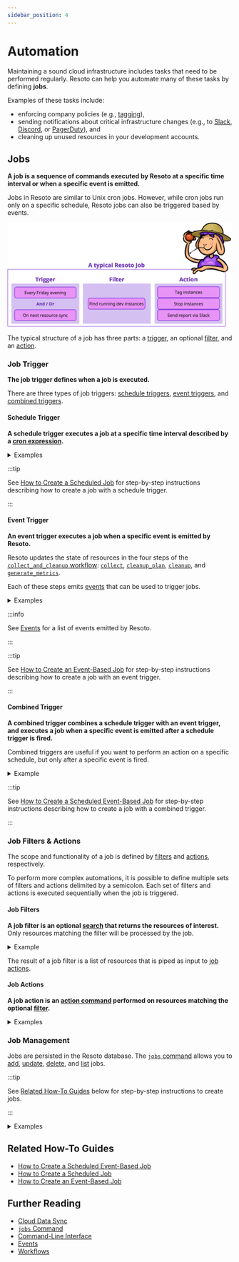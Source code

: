 ```yaml
---
sidebar_position: 4
---
```


# Automation

Maintaining a sound cloud infrastructure includes tasks that need to be performed regularly. Resoto can help you automate many of these tasks by defining **jobs**.

Examples of these tasks include:

- enforcing company policies (e.g., [tagging](../../how-to-guides/cleanup/clean-up-untagged-resources.md)),
- sending notifications about critical infrastructure changes (e.g., to [Slack](../../how-to-guides/alerting/send-slack-notifications/index.md), [Discord](../../how-to-guides/alerting/send-discord-notifications/index.md), or [PagerDuty](../../how-to-guides/alerting/create-pagerduty-alerts/index.md)), and
- cleaning up unused resources in your development accounts.

## Jobs

**A job is a sequence of commands executed by Resoto at a specific time interval or when a specific event is emitted.**

Jobs in Resoto are similar to Unix cron jobs. However, while cron jobs run only on a specific schedule, Resoto jobs can also be triggered based by events.

![Job Overview](./img/resoto-jobs-intro.png)

The typical structure of a job has three parts: a [trigger](#job-trigger), an optional [filter](#job-filters), and an [action](#job-actions).

### Job Trigger

**The job trigger defines when a job is executed.**

There are three types of job triggers: [schedule triggers](#schedule-trigger), [event triggers](#event-trigger), and [combined triggers](#combined-trigger).

#### Schedule Trigger

**A schedule trigger executes a job at a specific time interval described by a [cron expression](https://crontab.guru).**

<details>
<summary>Examples</summary>
<div>

- Every 5 minutes
  ```bash
  --schedule "*/5 * * * *"
  ```
- Every day at 3:00am
  ```bash
  --schedule "0 3 * * *"
  ```
- Every Monday at 4:00am
  ```bash
  --schedule "0 4 * * MON"
  ```
- Every New Year's Eve at 11:59pm
  ```bash
  --schedule "59 23 31 12 *"
  ```

</div>
</details>

:::tip

See [How to Create a Scheduled Job](../../how-to-guides/automation/create-a-scheduled-job.md) for step-by-step instructions describing how to create a job with a schedule trigger.

:::

#### Event Trigger

**An event trigger executes a job when a specific event is emitted by Resoto.**

Resoto updates the state of resources in the four steps of the [`collect_and_cleanup` workflow](../../reference/workflows/index.md#collect_and_cleanup-workflow): [`collect`](../../reference/workflows/index.md#collect), [`cleanup_plan`](../../reference/workflows/index.md#cleanup_plan), [`cleanup`](../../reference/workflows/index.md#cleanup), and [`generate_metrics`](../../reference/workflows/index.md#generate_metrics).

Each of these steps emits [events](../../reference/events/index.md) that can be used to trigger jobs.

<details>
<summary>Examples</summary>
<div>

- When resource collection is complete and the database reflects the latest state of your resources
  ```bash
  --wait-for-event collect_done
  ```
- When the cleanup planning process has started to mark resources for cleanup
  ```bash
  --wait-for-event cleanup_plan
  ```

</div>
</details>

:::info

See [Events](../../reference/events/index.md) for a list of events emitted by Resoto.

:::

:::tip

See [How to Create an Event-Based Job](../../how-to-guides/automation/create-an-event-based-job.md) for step-by-step instructions describing how to create a job with an event trigger.

:::

#### Combined Trigger

**A combined trigger combines a schedule trigger with an event trigger, and executes a job when a specific event is emitted after a schedule trigger is fired.**

Combined triggers are useful if you want to perform an action on a specific schedule, but only after a specific event is fired.

<details>
<summary>Example</summary>
<div>

Let's say you want to clean up development accounts at the end of each week.

To do so, you could define a [schedule trigger](#schedule-trigger) in addition to specifying the `cleanup_plan` [event trigger](#event-trigger):

```bash
--schedule "0 22 * * FRI" --wait-for-event cleanup_plan
```

The above combined trigger executes the job based on the latest state of resources after 10pm every Friday evening.

</div>
</details>

:::tip

See [How to Create a Scheduled Event-Based Job](../../how-to-guides/automation/create-a-scheduled-event-based-job.md) for step-by-step instructions describing how to create a job with a combined trigger.

:::

### Job Filters & Actions

The scope and functionality of a job is defined by [filters](#job-filters) and [actions](#job-actions), respectively.

To perform more complex automations, it is possible to define multiple sets of filters and actions delimited by a semicolon. Each set of filters and actions is executed sequentially when the job is triggered.

#### Job Filters

**A job filter is an optional [search](../../reference/search/index.md) that returns the resources of interest.** Only resources matching the filter will be processed by the job.

<details>
<summary>Example</summary>
<div>

- Instances without an owner tag in the dev or playground accounts
  ```bash
  search is(instance) and tag.owner==null and /ancestors.account.reported.name in ["dev", "playground"]
  ```

</div>
</details>

The result of a job filter is a list of resources that is piped as input to [job actions](#job-actions).

#### Job Actions

**A job action is an [action command](../../reference/cli/action-commands/index.md) performed on resources matching the optional [filter](#job-filters).**

<details>
<summary>Examples</summary>
<div>

- Update resource tags using the [`tag update` command](../../reference/cli/action-commands/tag/update.md)
  ```bash
  search ... | tag update owner=team-cumulus
  ```
- Delete resource tags using the [`tag delete` command](../../reference/cli/action-commands/tag/delete.md)
  ```bash
  search ... | tag delete costcenter
  ```
- Mark resources for cleanup using the [`clean` command](../../reference/cli/action-commands/clean.md)
  ```bash
  search ... | clean "Reason for cleanup"
  ```
- [Create PagerDuty alerts](../../how-to-guides/alerting/create-pagerduty-alerts/index.md) using the `pagerduty` [custom command](../../reference/cli/index.md#custom-commands)
  ```bash
  search ... | pagerduty summary="Reason for the alert" dedup_key="xyz"
  ```
- [Send Prometheus Alertmanager alerts](../../how-to-guides/alerting/send-prometheus-alertmanager-alerts/index.md) using the `alertmanager` [custom command](../../reference/cli/index.md#custom-commands)
  ```bash
  search ... | alertmanager name="Description of the alert"
  ```
- [Send Slack notifications](../../how-to-guides/alerting/send-slack-notifications/index.md) the `slack` [custom command](../../reference/cli/index.md#custom-commands)
  ```bash
  search ... | slack title="Description of the alert"
  ```
- [Send Discord notifications](../../how-to-guides/alerting/send-discord-notifications/index.md) the `discord` [custom command](../../reference/cli/index.md#custom-commands)
  ```bash
  search ... | discord title="Description of the alert"
  ```
- Stop running AWS EC2 instances using the `aws` command
  ```bash
  search is(aws_ec2_instance) and instance_status=running and ... | aws ec2 stop-instances --instance-ids {id}
  ```
- Start stopped AWS EC2 instances using the `aws` command
  ```bash
  search is(aws_ec2_instance) and instance_status=stopped and ... | aws ec2 start-instances --instance-ids {id}
  ```
- Send chunked data to a webhook server using the [`http` command](../../reference/cli/action-commands/http.md)
  ```bash
  search ... | chunk 50 | http POST my.node.org/handle
  ```
- Protect resources from cleanup using the [`protect` command](../../reference/cli/action-commands/protect.md)
  ```bash
  search ... | protect
  ```
- Edit resource metadata using the [`set_metadata` command](../../reference/cli/action-commands/set_metadata.md)
  ```bash
  search ... | set_metadata owner=team-cumulus
  ```

</div>
</details>

### Job Management

Jobs are persisted in the Resoto database. The [`jobs` command](../../reference/cli/action-commands/jobs/index.md) allows you to [add](../../reference/cli/action-commands/jobs/add.md), [update](../../reference/cli/action-commands/jobs/update.md), [delete](../../reference/cli/action-commands/jobs/delete.md), and [list](../../reference/cli/action-commands/jobs/list.md) jobs.

:::tip

See [Related How-To Guides](#related-how-to-guides) below for step-by-step instructions to create jobs.

:::

<details>
<summary>Examples</summary>
<div>

- Add a job that sends a Discord notification when compute instances without an `owner` tag are detected
  ```bash
  > jobs add --id no_owner_tag_in_dev --wait-for-event collect_done 'search is(instance) and tag.owner==null and /ancestors.account.reported.name in ["dev", "playground"] | discord --title "[DEV] Compute instances without owner tag" --message "There are compute instances in the dev accounts without owner tag:"'
  ```
- Add a job that marks compute instances without an `owner` tag for cleanup every Friday evening
  ```bash
  > jobs add --id no_owner_mark_cleanup --schedule "0 22 * * FRI" --wait-for-event cleanup_plan 'search is(instance) and tag.owner==null and /ancestors.account.reported.name in ["dev", "playground"] | clean "Compute instances without owner tag"'
  ```
- List all jobs
  ```bash
  > jobs list
  # highlight-start
  ​id: no_owner_tag_in_dev
  ​command: search is(instance) and tag.owner==null and /ancestors.account.reported.name
  ​  in ["dev", "playground"] | discord --title "[DEV] Compute instances without owner tag"
  ​  --message "There are compute instances in the dev accounts without owner tag:"
  ​active: true
  ​trigger:
  ​  message_type: collect_done
  ​
  ​---
  ​id: no_owner_mark_cleanup
  ​command: search is(instance) and tag.owner==null and /ancestors.account.reported.name
  ​  in ["dev", "playground"] | clean "Compute instances without owner tag"
  ​active: true
  ​trigger:
  ​  cron_expression: 0 22 * * FRI
  ​wait:
  ​  message_type: cleanup_plan
  # highlight-end
  ```

</div>
</details>

## Related How-To Guides

- [How to Create a Scheduled Event-Based Job](../../how-to-guides/automation/create-a-scheduled-event-based-job.md)
- [How to Create a Scheduled Job](../../how-to-guides/automation/create-a-scheduled-job.md)
- [How to Create an Event-Based Job](../../how-to-guides/automation/create-an-event-based-job.md)

## Further Reading

- [Cloud Data Sync](../cloud-data-sync/index.md)
- [`jobs` Command](../../reference/cli/action-commands/jobs/index.md)
- [Command-Line Interface](../../reference/cli/index.md)
- [Events](../../reference/events/index.md)
- [Workflows](../../reference/workflows/index.md)
